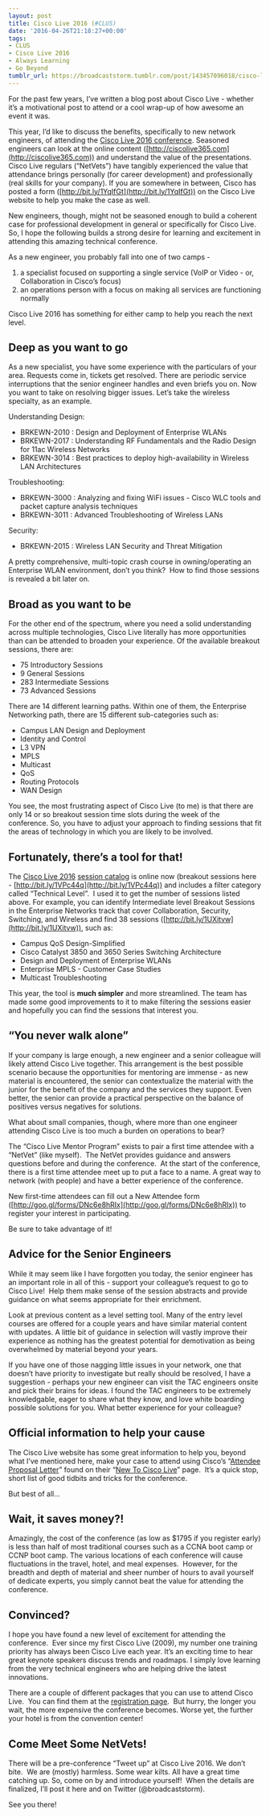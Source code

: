 ```yaml
---
layout: post
title: Cisco Live 2016 (#CLUS)
date: '2016-04-26T21:18:27+00:00'
tags:
- CLUS
- Cisco Live 2016
- Always Learning
- Go Beyond
tumblr_url: https://broadcaststorm.tumblr.com/post/143457096018/cisco-live-2016-clus
---
```

For the past few years, I’ve written a blog post about Cisco Live - whether it’s a motivational post to attend or a cool wrap-up of how awesome an event it was.

This year, I’d like to discuss the benefits, specifically to new network engineers, of attending the [Cisco Live 2016 conference](http://www.ciscolive.com/us/?cid=000925709). Seasoned engineers can look at the online content ([http://ciscolive365.com](http://ciscolive365.com)) and understand the value of the presentations. Cisco Live regulars (“NetVets”) have tangibly experienced the value that attendance brings personally (for career development) and professionally (real skills for your company). If you are somewhere in between, Cisco has posted a form ([http://bit.ly/1YqIfGt](http://bit.ly/1YqIfGt)) on the Cisco Live website to help you make the case as well.

New engineers, though, might not be seasoned enough to build a coherent case for professional development in general or specifically for Cisco Live. So, I hope the following builds a strong desire for learning and excitement in attending this amazing technical conference.

As a new engineer, you probably fall into one of two camps -

1. a specialist focused on supporting a single service (VoIP or Video - or, Collaboration in Cisco’s focus)
2. an operations person with a focus on making all services are functioning normally

Cisco Live 2016 has something for either camp to help you reach the next level.

## Deep as you want to go

As a new specialist, you have some experience with the particulars of your area. Requests come in, tickets get resolved. There are periodic service interruptions that the senior engineer handles and even briefs you on. Now you want to take on resolving bigger issues. Let’s take the wireless specialty, as an example.

Understanding Design:

- BRKEWN-2010 : Design and Deployment of Enterprise WLANs  
- BRKEWN-2017 : Understanding RF Fundamentals and the Radio Design for 11ac Wireless Networks  
- BRKEWN-3014 : Best practices to deploy high-availability in Wireless LAN Architectures  

Troubleshooting:

- BRKEWN-3000 : Analyzing and fixing WiFi issues - Cisco WLC tools and packet capture analysis techniques  
- BRKEWN-3011 : Advanced Troubleshooting of Wireless LANs  

Security:

- BRKEWN-2015 : Wireless LAN Security and Threat Mitigation  

A pretty comprehensive, multi-topic crash course in owning/operating an Enterprise WLAN environment, don’t you think? &nbsp;How to find those sessions is revealed a bit later on.

## Broad as you want to be

For the other end of the spectrum, where you need a solid understanding across multiple technologies, Cisco Live literally has more opportunities than can be attended to broaden your experience. Of the available breakout sessions, there are:

- 75 Introductory Sessions  
- 9 General Sessions  
- 283 Intermediate Sessions  
- 73 Advanced Sessions  

There are 14 different learning paths. Within one of them, the Enterprise Networking path, there are 15 different sub-categories such as:

- Campus LAN Design and Deployment  
- Identity and Control  
- L3 VPN  
- MPLS  
- Multicast  
- QoS  
- Routing Protocols  
- WAN Design  

You see, the most frustrating aspect of Cisco Live (to me) is that there are only 14 or so breakout session time slots during the week of the conference. So, you have to adjust your approach to finding sessions that fit the areas of technology in which you are likely to be involved.

## Fortunately, there’s a tool for that! 

The [Cisco Live 2016](http://www.ciscolive.com/us/?cid=000925709) [session catalog](http://www.ciscolive.com/us/learn/sessions/session-catalog/?cid=000925709) is online now (breakout sessions here - [http://bit.ly/1VPc44q](http://bit.ly/1VPc44q)) and includes a filter category called “Technical Level”. &nbsp;I used it to get the number of sessions listed above. For example, you can identify Intermediate level Breakout Sessions in the Enterprise Networks track that cover Collaboration, Security, Switching, and Wireless and find 38 sessions ([http://bit.ly/1UXitvw](http://bit.ly/1UXitvw)), such as:

- Campus QoS Design-Simplified  
- Cisco Catalyst 3850 and 3650 Series Switching Architecture  
- Design and Deployment of Enterprise WLANs  
- Enterprise MPLS - Customer Case Studies  
- Multicast Troubleshooting  

This year, the tool is **much simpler** and more streamlined. The team has made some good improvements to it to make filtering the sessions easier and hopefully you can find the sessions that interest you.

## “You never walk alone”

If your company is large enough, a new engineer and a senior colleague will likely attend Cisco Live together. This arrangement is the best possible scenario because the opportunities for mentoring are immense - as new material is encountered, the senior can contextualize the material with the junior for the benefit of the company and the services they support. Even better, the senior can provide a practical perspective on the balance of positives versus negatives for solutions.

What about small companies, though, where more than one engineer attending Cisco Live is too much a burden on operations to bear? &nbsp;

The “Cisco Live Mentor Program” exists to pair a first time attendee with a “NetVet” (like myself). &nbsp;The NetVet provides guidance and answers questions before and during the conference. &nbsp;At the start of the conference, there is a first time attendee meet up to put a face to a name. A great way to network (with people) and have a better experience of the conference.

New first-time attendees can fill out a New Attendee form ([http://goo.gl/forms/DNc6e8hRIx](http://goo.gl/forms/DNc6e8hRIx)) to register your interest in participating.

Be sure to take advantage of it!

## Advice for the Senior Engineers

While it may seem like I have forgotten you today, the senior engineer has an important role in all of this - support your colleague’s request to go to Cisco Live! &nbsp;Help them make sense of the session abstracts and provide guidance on what seems appropriate for their enrichment.

Look at previous content as a level setting tool. Many of the entry level courses are offered for a couple years and have similar material content with updates. A little bit of guidance in selection will vastly improve their experience as nothing has the greatest potential for demotivation as being overwhelmed by material beyond your years.

If you have one of those nagging little issues in your network, one that doesn’t have priority to investigate but really should be resolved, I have a suggestion - perhaps your new engineer can visit the TAC engineers onsite and pick their brains for ideas. I found the TAC engineers to be extremely knowledgable, eager to share what they know, and love white boarding possible solutions for you. What better experience for your colleague?

## Official information to help your cause

The Cisco Live website has some great information to help you, beyond what I’ve mentioned here, make your case to attend using Cisco’s&nbsp;“[Attendee Proposal Letter](http://www.ciscolive.com/us/wp-content/uploads/cisco-live-2016-attendee-proposal-letter.doc)” found on their&nbsp;“[New To Cisco Live](http://www.ciscolive.com/us/attend/about/#new-attendee/?cid=000925709)” page. &nbsp;It’s a quick stop, short list of good tidbits and tricks for the conference.

But best of all…

## **Wait, it saves money?!**

Amazingly, the cost of the conference (as low as $1795 if you register early) is less than half of most traditional courses such as a CCNA boot camp or CCNP boot camp. The various locations of each conference will cause fluctuations in the travel, hotel, and meal expenses. &nbsp;However, for the breadth and depth of material and sheer number of hours to avail yourself of dedicate experts, you simply cannot beat the value for attending the conference.

## Convinced?

I hope you have found a new level of excitement for attending the conference. &nbsp;Ever since my first Cisco Live (2009), my number one training priority has always been Cisco Live each year. It’s an exciting time to hear great keynote speakers discuss trends and roadmaps. I simply love learning from the very technical engineers who are helping drive the latest innovations.

There are a couple of different packages that you can use to attend Cisco Live. &nbsp;You can find them at the [registration page](http://www.ciscolive.com/us/attend/about/registration-packages/?cid=000925709). &nbsp;But hurry, the longer you wait, the more expensive the conference becomes. Worse yet, the further your hotel is from the convention center!

## Come Meet Some NetVets!

There will be a pre-conference “Tweet up” at Cisco Live 2016. We don’t bite. &nbsp;We are (mostly) harmless. Some wear kilts.&nbsp;All have a great time catching up. So, come on by and introduce yourself! &nbsp;When the details are finalized, I’ll post it here and on Twitter (@broadcaststorm).

See you there!

